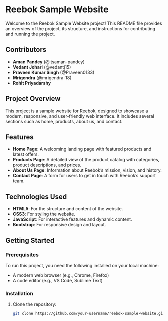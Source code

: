 # Reebok Sample Website

Welcome to the Reebok Sample Website project! This README file provides an overview of the project, its structure, and instructions for contributing and running the project.

## Contributors

- **Aman Pandey** (@itsaman-pandey)
- **Vedant Johari** (@vedantj15)
- **Praveen Kumar Singh** (@Praveen0133)
- **Mrigendra** (@mrigendra-18)
- **Rohit Priyadarshy**

## Project Overview

This project is a sample website for Reebok, designed to showcase a modern, responsive, and user-friendly web interface. It includes several sections such as home, products, about us, and contact.

## Features

- **Home Page**: A welcoming landing page with featured products and latest offers.
- **Products Page**: A detailed view of the product catalog with categories, product descriptions, and prices.
- **About Us Page**: Information about Reebok’s mission, vision, and history.
- **Contact Page**: A form for users to get in touch with Reebok’s support team.

## Technologies Used

- **HTML5**: For the structure and content of the website.
- **CSS3**: For styling the website.
- **JavaScript**: For interactive features and dynamic content.
- **Bootstrap**: For responsive design and layout.

## Getting Started

### Prerequisites

To run this project, you need the following installed on your local machine:

- A modern web browser (e.g., Chrome, Firefox)
- A code editor (e.g., VS Code, Sublime Text)

### Installation

1. Clone the repository:
   ```bash
   git clone https://github.com/your-username/reebok-sample-website.git
